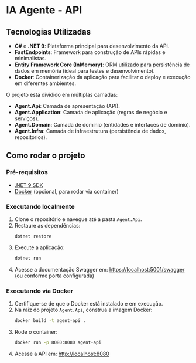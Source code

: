 # IA Agente - API

## Tecnologias Utilizadas

- **C#** e **.NET 9**: Plataforma principal para desenvolvimento da API.
- **FastEndpoints**: Framework para construção de APIs rápidas e minimalistas.
- **Entity Framework Core (InMemory)**: ORM utilizado para persistência de dados em memória (ideal para testes e desenvolvimento).
- **Docker**: Containerização da aplicação para facilitar o deploy e execução em diferentes ambientes.

O projeto está dividido em múltiplas camadas:

- **Agent.Api**: Camada de apresentação (API).
- **Agent.Application**: Camada de aplicação (regras de negócio e serviços).
- **Agent.Domain**: Camada de domínio (entidades e interfaces de domínio).
- **Agent.Infra**: Camada de infraestrutura (persistência de dados, repositórios).

## Como rodar o projeto

### Pré-requisitos

- [.NET 9 SDK](https://dotnet.microsoft.com/en-us/download/dotnet/9.0)
- [Docker](https://www.docker.com/) (opcional, para rodar via container)

### Executando localmente

1. Clone o repositório e navegue até a pasta `Agent.Api`.
2. Restaure as dependências:
   ```bash
   dotnet restore
   ```
3. Execute a aplicação:
   ```bash
   dotnet run
   ```
4. Acesse a documentação Swagger em: [https://localhost:5001/swagger](https://localhost:5001/swagger) (ou conforme porta configurada)

### Executando via Docker

1. Certifique-se de que o Docker está instalado e em execução.
2. Na raiz do projeto `Agent.Api`, construa a imagem Docker:
   ```bash
   docker build -t agent-api .
   ```
3. Rode o container:
   ```bash
   docker run -p 8080:8080 agent-api
   ```
4. Acesse a API em: [http://localhost:8080](http://localhost:8080)
